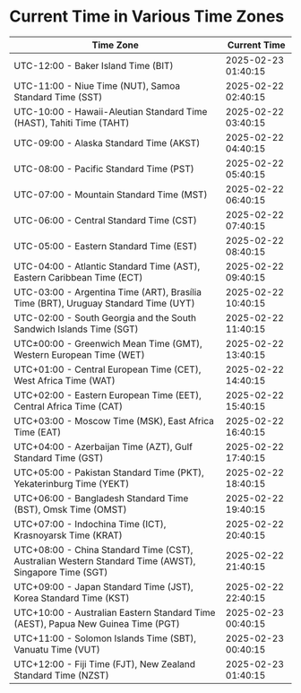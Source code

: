 # Current Time in Various Time Zones

| Time Zone | Current Time |
|-----------|--------------|
| UTC-12:00 - Baker Island Time (BIT) | 2025-02-23 01:40:15 |
| UTC-11:00 - Niue Time (NUT), Samoa Standard Time (SST) | 2025-02-22 02:40:15 |
| UTC-10:00 - Hawaii-Aleutian Standard Time (HAST), Tahiti Time (TAHT) | 2025-02-22 03:40:15 |
| UTC-09:00 - Alaska Standard Time (AKST) | 2025-02-22 04:40:15 |
| UTC-08:00 - Pacific Standard Time (PST) | 2025-02-22 05:40:15 |
| UTC-07:00 - Mountain Standard Time (MST) | 2025-02-22 06:40:15 |
| UTC-06:00 - Central Standard Time (CST) | 2025-02-22 07:40:15 |
| UTC-05:00 - Eastern Standard Time (EST) | 2025-02-22 08:40:15 |
| UTC-04:00 - Atlantic Standard Time (AST), Eastern Caribbean Time (ECT) | 2025-02-22 09:40:15 |
| UTC-03:00 - Argentina Time (ART), Brasília Time (BRT), Uruguay Standard Time (UYT) | 2025-02-22 10:40:15 |
| UTC-02:00 - South Georgia and the South Sandwich Islands Time (SGT) | 2025-02-22 11:40:15 |
| UTC±00:00 - Greenwich Mean Time (GMT), Western European Time (WET) | 2025-02-22 13:40:15 |
| UTC+01:00 - Central European Time (CET), West Africa Time (WAT) | 2025-02-22 14:40:15 |
| UTC+02:00 - Eastern European Time (EET), Central Africa Time (CAT) | 2025-02-22 15:40:15 |
| UTC+03:00 - Moscow Time (MSK), East Africa Time (EAT) | 2025-02-22 16:40:15 |
| UTC+04:00 - Azerbaijan Time (AZT), Gulf Standard Time (GST) | 2025-02-22 17:40:15 |
| UTC+05:00 - Pakistan Standard Time (PKT), Yekaterinburg Time (YEKT) | 2025-02-22 18:40:15 |
| UTC+06:00 - Bangladesh Standard Time (BST), Omsk Time (OMST) | 2025-02-22 19:40:15 |
| UTC+07:00 - Indochina Time (ICT), Krasnoyarsk Time (KRAT) | 2025-02-22 20:40:15 |
| UTC+08:00 - China Standard Time (CST), Australian Western Standard Time (AWST), Singapore Time (SGT) | 2025-02-22 21:40:15 |
| UTC+09:00 - Japan Standard Time (JST), Korea Standard Time (KST) | 2025-02-22 22:40:15 |
| UTC+10:00 - Australian Eastern Standard Time (AEST), Papua New Guinea Time (PGT) | 2025-02-23 00:40:15 |
| UTC+11:00 - Solomon Islands Time (SBT), Vanuatu Time (VUT) | 2025-02-23 00:40:15 |
| UTC+12:00 - Fiji Time (FJT), New Zealand Standard Time (NZST) | 2025-02-23 01:40:15 |
